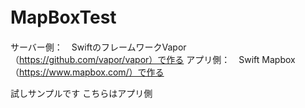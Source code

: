 # MapBoxTest　

サーバー側：　SwiftのフレームワークVapor（https://github.com/vapor/vapor）で作る
アプリ側：　Swift Mapbox（https://www.mapbox.com/）で作る

試しサンプルです
こちらはアプリ側
